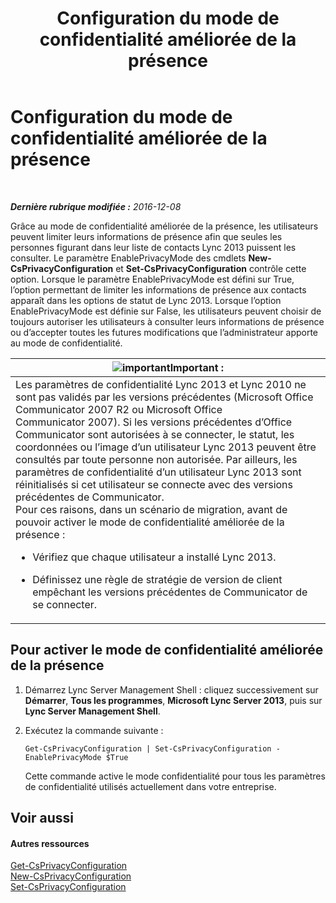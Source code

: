 ﻿---
title: Configuration du mode de confidentialité améliorée de la présence
TOCTitle: Configuration du mode de confidentialité améliorée de la présence
ms:assetid: e7a6b873-486d-4dfb-a967-c48f61f237f3
ms:mtpsurl: https://technet.microsoft.com/fr-fr/library/Gg399028(v=OCS.15)
ms:contentKeyID: 49299174
ms.date: 12/10/2016
mtps_version: v=OCS.15
ms.translationtype: HT
---

# Configuration du mode de confidentialité améliorée de la présence

 

_**Dernière rubrique modifiée :** 2016-12-08_

Grâce au mode de confidentialité améliorée de la présence, les utilisateurs peuvent limiter leurs informations de présence afin que seules les personnes figurant dans leur liste de contacts Lync 2013 puissent les consulter. Le paramètre EnablePrivacyMode des cmdlets **New-CsPrivacyConfiguration** et **Set-CsPrivacyConfiguration** contrôle cette option. Lorsque le paramètre EnablePrivacyMode est défini sur True, l’option permettant de limiter les informations de présence aux contacts apparaît dans les options de statut de Lync 2013. Lorsque l’option EnablePrivacyMode est définie sur False, les utilisateurs peuvent choisir de toujours autoriser les utilisateurs à consulter leurs informations de présence ou d’accepter toutes les futures modifications que l’administrateur apporte au mode de confidentialité.

<table>
<colgroup>
<col style="width: 100%" />
</colgroup>
<thead>
<tr class="header">
<th><img src="images/Gg425917.important(OCS.15).gif" title="important" alt="important" />Important :</th>
</tr>
</thead>
<tbody>
<tr class="odd">
<td>Les paramètres de confidentialité Lync 2013 et Lync 2010 ne sont pas validés par les versions précédentes (Microsoft Office Communicator 2007 R2 ou Microsoft Office Communicator 2007). Si les versions précédentes d’Office Communicator sont autorisées à se connecter, le statut, les coordonnées ou l’image d’un utilisateur Lync 2013 peuvent être consultés par toute personne non autorisée. Par ailleurs, les paramètres de confidentialité d’un utilisateur Lync 2013 sont réinitialisés si cet utilisateur se connecte avec des versions précédentes de Communicator.<br />
Pour ces raisons, dans un scénario de migration, avant de pouvoir activer le mode de confidentialité améliorée de la présence :
<ul>
<li><p>Vérifiez que chaque utilisateur a installé Lync 2013.</p></li>
<li><p>Définissez une règle de stratégie de version de client empêchant les versions précédentes de Communicator de se connecter.</p></li>
</ul></td>
</tr>
</tbody>
</table>


## Pour activer le mode de confidentialité améliorée de la présence

1.  Démarrez Lync Server Management Shell : cliquez successivement sur **Démarrer**, **Tous les programmes**, **Microsoft Lync Server 2013**, puis sur **Lync Server Management Shell**.

2.  Exécutez la commande suivante :
    
        Get-CsPrivacyConfiguration | Set-CsPrivacyConfiguration -EnablePrivacyMode $True
    
    Cette commande active le mode confidentialité pour tous les paramètres de confidentialité utilisés actuellement dans votre entreprise.

## Voir aussi

#### Autres ressources

[Get-CsPrivacyConfiguration](https://docs.microsoft.com/en-us/powershell/module/skype/Get-CsPrivacyConfiguration)  
[New-CsPrivacyConfiguration](new-csprivacyconfiguration.md)  
[Set-CsPrivacyConfiguration](https://docs.microsoft.com/en-us/powershell/module/skype/Set-CsPrivacyConfiguration)

